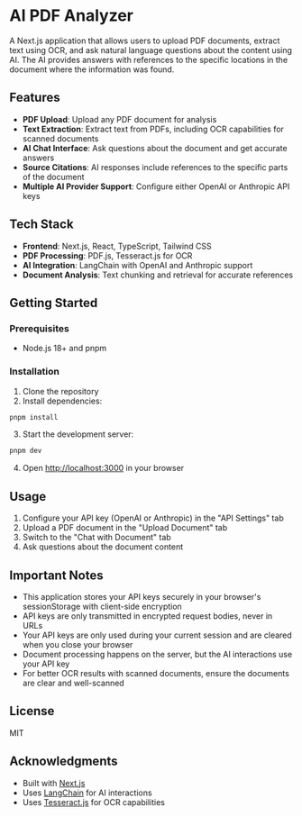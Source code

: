 # AI PDF Analyzer

A Next.js application that allows users to upload PDF documents, extract text using OCR, and ask natural language questions about the content using AI. The AI provides answers with references to the specific locations in the document where the information was found.

## Features

- **PDF Upload**: Upload any PDF document for analysis
- **Text Extraction**: Extract text from PDFs, including OCR capabilities for scanned documents
- **AI Chat Interface**: Ask questions about the document and get accurate answers
- **Source Citations**: AI responses include references to the specific parts of the document
- **Multiple AI Provider Support**: Configure either OpenAI or Anthropic API keys

## Tech Stack

- **Frontend**: Next.js, React, TypeScript, Tailwind CSS
- **PDF Processing**: PDF.js, Tesseract.js for OCR
- **AI Integration**: LangChain with OpenAI and Anthropic support
- **Document Analysis**: Text chunking and retrieval for accurate references

## Getting Started

### Prerequisites

- Node.js 18+ and pnpm

### Installation

1. Clone the repository
2. Install dependencies:

```bash
pnpm install
```

3. Start the development server:

```bash
pnpm dev
```

4. Open [http://localhost:3000](http://localhost:3000) in your browser

## Usage

1. Configure your API key (OpenAI or Anthropic) in the "API Settings" tab
2. Upload a PDF document in the "Upload Document" tab
3. Switch to the "Chat with Document" tab
4. Ask questions about the document content

## Important Notes

- This application stores your API keys securely in your browser's sessionStorage with client-side encryption
- API keys are only transmitted in encrypted request bodies, never in URLs
- Your API keys are only used during your current session and are cleared when you close your browser
- Document processing happens on the server, but the AI interactions use your API key
- For better OCR results with scanned documents, ensure the documents are clear and well-scanned

## License

MIT

## Acknowledgments

- Built with [Next.js](https://nextjs.org/)
- Uses [LangChain](https://js.langchain.com/) for AI interactions
- Uses [Tesseract.js](https://github.com/naptha/tesseract.js) for OCR capabilities
